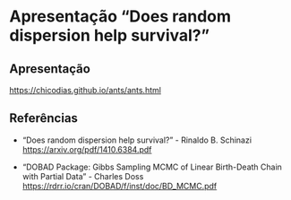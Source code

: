 
# Apresentação “Does random dispersion help survival?”

## Apresentação

<https://chicodias.github.io/ants/ants.html>

## Referências

  - “Does random dispersion help survival?” - Rinaldo B. Schinazi
    <https://arxiv.org/pdf/1410.6384.pdf>

  - “DOBAD Package: Gibbs Sampling MCMC of Linear Birth-Death Chain with
    Partial Data” - Charles Doss
    <https://rdrr.io/cran/DOBAD/f/inst/doc/BD_MCMC.pdf>
